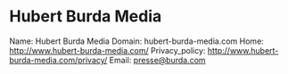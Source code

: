 
# Hubert Burda Media

Name: Hubert Burda Media
Domain: hubert-burda-media.com
Home: http://www.hubert-burda-media.com/
Privacy_policy: http://www.hubert-burda-media.com/privacy/
Email: presse@burda.com
